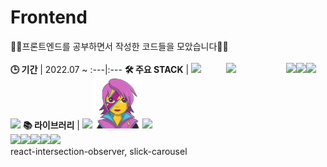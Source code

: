 # Frontend

👩‍💻프론트엔드를 공부하면서 작성한 코드들을 모았습니다👩‍💻
<br /><br />
**🕒 기간** | 2022.07 ~
:---|:---
**🛠️ 주요 STACK** | <img src="https://upload.wikimedia.org/wikipedia/commons/thumb/6/61/HTML5_logo_and_wordmark.svg/2048px-HTML5_logo_and_wordmark.svg.png" width="80px" style="margin-right: 40px"/><img src="https://upload.wikimedia.org/wikipedia/commons/thumb/d/d5/CSS3_logo_and_wordmark.svg/1200px-CSS3_logo_and_wordmark.svg.png" width="58px" style="margin-right: 80px;" /><img src="https://upload.wikimedia.org/wikipedia/commons/thumb/b/ba/Javascript_badge.svg/1200px-Javascript_badge.svg.png" width="76px" /><img src="https://upload.wikimedia.org/wikipedia/commons/thumb/a/a7/React-icon.svg/2300px-React-icon.svg.png" width="86px"/><img src="https://upload.wikimedia.org/wikipedia/commons/thumb/4/4c/Typescript_logo_2020.svg/1200px-Typescript_logo_2020.svg.png" width="80px"/><img src="https://kasterra.github.io/images/thumbnails/express.png" width="130px"/>
**📚 라이브러리** | <img src="https://i.ibb.co/ydkG6cv/img.png" width="80px"/><img src="https://raw.githubusercontent.com/emotion-js/emotion/main/emotion.png" width="80px"/><img src="https://camo.githubusercontent.com/48d099290b4cb2d7937bcd96e8497cf1845b54a810a6432c70cf944b60b40c77/68747470733a2f2f7261776769742e636f6d2f676f72616e67616a69632f72656163742d69636f6e732f6d61737465722f72656163742d69636f6e732e737667" width="90px"/><br /><img src="https://velog.velcdn.com/images/devyoung/post/54eb73ab-5d6e-490e-96b9-a9cf2b66c2c3/image.png" width="100px"/><img src="https://images.velog.io/images/devstone/post/06e9736a-c9d1-4f7e-b9a6-7fea39c6f0fd/react-router2.png" width="120px"/><img src="https://images.velog.io/images/sonofhuman20/post/7c171f4f-2b5c-45b8-928c-21ba4618c769/redux.png" width="110px"/><img src="https://avatars.githubusercontent.com/u/64637271?s=280&v=4" width="90px"/><img src="https://images.velog.io/images/rjsdnql123/post/efeffb05-ffea-4592-a238-a7e3905d28b1/logo.png" width="130px"/><br /><span>react-intersection-observer, </span><span>slick-carousel</span>
